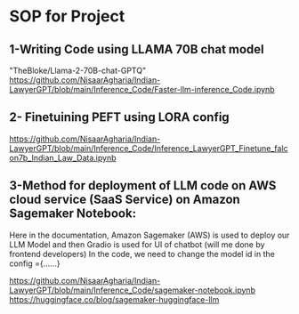 # SOP for Project

## 1-Writing Code using LLAMA 70B chat model 

"TheBloke/Llama-2-70B-chat-GPTQ"
https://github.com/NisaarAgharia/Indian-LawyerGPT/blob/main/Inference_Code/Faster-llm-inference_Code.ipynb

## 2- Finetuining PEFT using LORA config
https://github.com/NisaarAgharia/Indian-LawyerGPT/blob/main/Inference_Code/Inference_LawyerGPT_Finetune_falcon7b_Indian_Law_Data.ipynb

## 3-Method for deployment of LLM code on AWS cloud service (SaaS Service) on Amazon Sagemaker Notebook:

Here in the documentation, Amazon Sagemaker (AWS) is used to deploy our LLM Model and then Gradio is used for UI of chatbot (will me done by frontend developers)
In the code, we need to change the model id in the config ={......}

https://github.com/NisaarAgharia/Indian-LawyerGPT/blob/main/Inference_Code/sagemaker-notebook.ipynb
https://huggingface.co/blog/sagemaker-huggingface-llm
